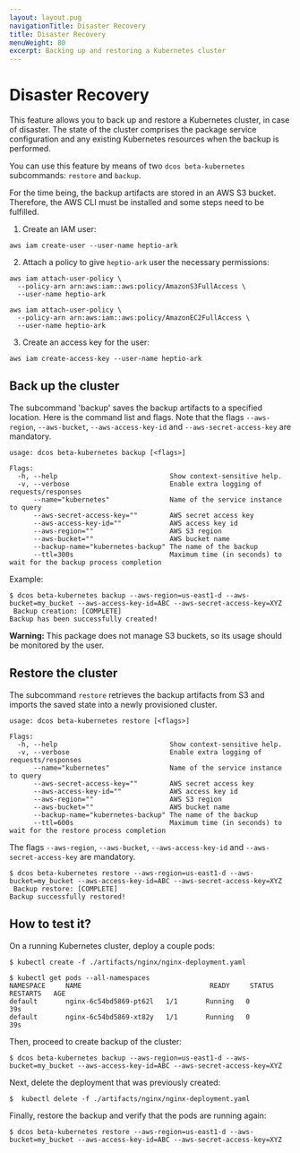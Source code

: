 ```yaml
---
layout: layout.pug
navigationTitle: Disaster Recovery
title: Disaster Recovery
menuWeight: 80
excerpt: Backing up and restoring a Kubernetes cluster
---
```


<!-- This source repo for this topic is https://github.com/mesosphere/dcos-kubernetes -->


# Disaster Recovery

This feature allows you to back up and restore a Kubernetes cluster, in case of disaster.
The state of the cluster comprises the package service configuration and any existing
Kubernetes resources when the backup is performed.

You can use this feature by means of two `dcos beta-kubernetes` subcommands: `restore` and `backup`.

For the time being, the backup artifacts are stored in an AWS S3 bucket. Therefore, the AWS CLI
must be installed and some steps need to be fulfilled.

1. Create an IAM user:

  ```
  aws iam create-user --user-name heptio-ark
  ```

2. Attach a policy to give `heptio-ark` user the necessary permissions:

  ```
  aws iam attach-user-policy \
    --policy-arn arn:aws:iam::aws:policy/AmazonS3FullAccess \
    --user-name heptio-ark

  aws iam attach-user-policy \
    --policy-arn arn:aws:iam::aws:policy/AmazonEC2FullAccess \
    --user-name heptio-ark
  ```

3. Create an access key for the user:
  ```
  aws iam create-access-key --user-name heptio-ark
  ```

## Back up the cluster
The subcommand 'backup' saves the backup artifacts to a specified location. Here is the command list and flags. Note that the flags `--aws-region`, `--aws-bucket`, `--aws-access-key-id` and `--aws-secret-access-key` are mandatory.
  ```
  usage: dcos beta-kubernetes backup [<flags>]

  Flags:
    -h, --help                            Show context-sensitive help.
    -v, --verbose                         Enable extra logging of requests/responses
        --name="kubernetes"               Name of the service instance to query
        --aws-secret-access-key=""        AWS secret access key
        --aws-access-key-id=""            AWS access key id
        --aws-region=""                   AWS S3 region
        --aws-bucket=""                   AWS bucket name
        --backup-name="kubernetes-backup" The name of the backup
        --ttl=300s                        Maximum time (in seconds) to wait for the backup process completion
  ```

  Example:

  ```
  $ dcos beta-kubernetes backup --aws-region=us-east1-d --aws-bucket=my_bucket --aws-access-key-id=ABC --aws-secret-access-key=XYZ
   Backup creation: [COMPLETE]
  Backup has been successfully created!
  ```

**Warning:** This package does not manage S3 buckets, so its usage should be monitored by the user.

## Restore the cluster

The subcommand `restore` retrieves the backup artifacts from S3 and imports the saved state into a newly
provisioned cluster.

```
usage: dcos beta-kubernetes restore [<flags>]

Flags:
  -h, --help                            Show context-sensitive help.
  -v, --verbose                         Enable extra logging of requests/responses
      --name="kubernetes"               Name of the service instance to query
      --aws-secret-access-key=""        AWS secret access key
      --aws-access-key-id=""            AWS access key id
      --aws-region=""                   AWS S3 region
      --aws-bucket=""                   AWS bucket name
      --backup-name="kubernetes-backup" The name of the backup
      --ttl=600s                        Maximum time (in seconds) to wait for the restore process completion
```

The flags `--aws-region`, `--aws-bucket`, `--aws-access-key-id` and `--aws-secret-access-key` are mandatory.

```
$ dcos beta-kubernetes restore --aws-region=us-east1-d --aws-bucket=my_bucket --aws-access-key-id=ABC --aws-secret-access-key=XYZ
 Backup restore: [COMPLETE]
Backup successfully restored!
```

## How to test it?

On a running Kubernetes cluster, deploy a couple pods:

```
$ kubectl create -f ./artifacts/nginx/nginx-deployment.yaml
```

```
$ kubectl get pods --all-namespaces
NAMESPACE     NAME                                READY     STATUS    RESTARTS   AGE
default       nginx-6c54bd5869-pt62l   1/1       Running   0          39s
default       nginx-6c54bd5869-xt82y   1/1       Running   0          39s
```

Then, proceed to create backup of the cluster:

```
$ dcos beta-kubernetes backup --aws-region=us-east1-d --aws-bucket=my_bucket --aws-access-key-id=ABC --aws-secret-access-key=XYZ
```

Next, delete the deployment that was previously created:

```
$  kubectl delete -f ./artifacts/nginx/nginx-deployment.yaml
```

Finally, restore the backup and verify that the pods are running again:

```
$ dcos beta-kubernetes restore --aws-region=us-east1-d --aws-bucket=my_bucket --aws-access-key-id=ABC --aws-secret-access-key=XYZ
```
